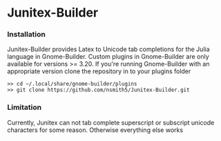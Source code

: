 # Junitex-Builder

### Installation

Junitex-Builder provides Latex to Unicode tab completions for the Julia language in Gnome-Builder. Custom plugins in Gnome-Builder are only available for versions >= 3.20. If you're running Gnome-Builder with an appropriate version clone the repository in to your plugins folder

```
>> cd ~/.local/share/gnome-builder/plugins
>> git clone https://github.com/nsmith5/Junitex-Builder.git
```

### Limitation

Currently, Junitex can not tab complete superscript or subscript unicode characters for some reason. Otherwise everything else works

